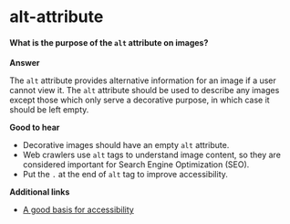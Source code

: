 # alt-attribute

#### What is the purpose of the `alt` attribute on images? <a href="#what-is-the-purpose-of-the-alt-attribute-on-images" id="what-is-the-purpose-of-the-alt-attribute-on-images"></a>

**Answer**

The `alt` attribute provides alternative information for an image if a user cannot view it. The `alt` attribute should be used to describe any images except those which only serve a decorative purpose, in which case it should be left empty.

**Good to hear**

* Decorative images should have an empty `alt` attribute.
* Web crawlers use `alt` tags to understand image content, so they are considered important for Search Engine Optimization (SEO).
* Put the `.` at the end of `alt` tag to improve accessibility.

**Additional links**

* [A good basis for accessibility](https://developer.mozilla.org/en-US/docs/Learn/Accessibility/HTML)
